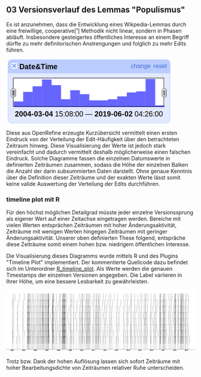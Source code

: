 ## 03 Versionsverlauf des Lemmas "Populismus"

Es ist anzunehmen, dass die Entwicklung eines Wikpedia-Lemmas durch eine freiwillige, cooperative[¹] Methodik nicht linear, sondern in Phasen abläuft. Insbesondere gesteigertes öffentliches Interesse an einem Begriff dürfte zu mehr definitorischen Anstrengungen und folglich zu mehr Edits führen.

![timeline_facet](openrefine_timeline_facet.png) 

Diese aus OpenRefine erzeugte Kurzübersicht vermittelt einen ersten Eindruck von der Verteilung der Edit-Häufigkeit über den betrachteten Zeitraum hinweg. Diese Visualisierung der Werte ist jedoch stark vereinfacht und dadurch vermittelt deshalb möglicherweise einen falschen Eindruck. Solche Diagramme fassen die einzelnen Datumswerte in definierten Zeiträumen zusammen, sodass die Höhe der einzelnen Balken die Anzahl der darin subsummierten Daten darstellt. Ohne genaue Kenntnis über die Definition dieser Zeiträume und der exakten Werte lässt somit keine valide Auswertung der Verteilung der Edits durchführen.

### timeline plot mit R

Für den höchst möglichen Detailgrad müsste jeder einzelne Versionssprung als eigener Wert auf einer Zeitachse eingetragen werden. Bereiche mit vielen Werten entsprächen Zeiträumen mit hoher Änderungsaktivität, Zeiträume mit wenigen Werten hingegen Zeiträumen mit geringer Änderungsaktivität. Unserer oben definierten These folgend, entspräche diese Zeiträume somit einem hohen bzw. niedrigem öffentlichen Interesse.

Die Visualisierung dieses Diagramms wurde mittels R und des Plugins "Timeline Plot" implementiert. Der kommentierte Quellcode dazu befindet sich im Unterordner [R_timeline_plot](R_timeline_plot). Als Werte werden die genauen Timestamps der einzelnen Versionen angegeben. Die Label variieren in Ihrer Höhe, um eine bessere Lesbarkeit zu gewährleisten.

![timeline_plot](20190627_Plot.png)

Trotz bzw. Dank der hohen Auflösung lassen sich sofort Zeiträume mit hoher Bearbeitungsdichte von Zeiträumen relativer Ruhe unterscheiden.